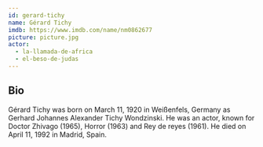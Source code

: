 ```yaml
---
id: gerard-tichy
name: Gérard Tichy
imdb: https://www.imdb.com/name/nm0862677
picture: picture.jpg
actor:
  - la-llamada-de-africa
  - el-beso-de-judas
---
```


## Bio

Gérard Tichy was born on March 11, 1920 in Weißenfels, Germany as Gerhard
Johannes Alexander Tichy Wondzinski. He was an actor, known for Doctor Zhivago
(1965), Horror (1963) and Rey de reyes (1961). He died on April 11, 1992 in
Madrid, Spain.
